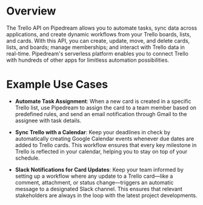 # Overview

The Trello API on Pipedream allows you to automate tasks, sync data across applications, and create dynamic workflows from your Trello boards, lists, and cards. With this API, you can create, update, move, and delete cards, lists, and boards; manage memberships; and interact with Trello data in real-time. Pipedream's serverless platform enables you to connect Trello with hundreds of other apps for limitless automation possibilities.

# Example Use Cases

- **Automate Task Assignment**: When a new card is created in a specific Trello list, use Pipedream to assign the card to a team member based on predefined rules, and send an email notification through Gmail to the assignee with task details.

- **Sync Trello with a Calendar**: Keep your deadlines in check by automatically creating Google Calendar events whenever due dates are added to Trello cards. This workflow ensures that every key milestone in Trello is reflected in your calendar, helping you to stay on top of your schedule.

- **Slack Notifications for Card Updates**: Keep your team informed by setting up a workflow where any update to a Trello card—like a comment, attachment, or status change—triggers an automatic message to a designated Slack channel. This ensures that relevant stakeholders are always in the loop with the latest project developments.
